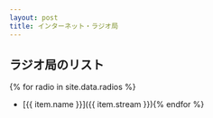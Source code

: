 ```yaml
---
layout: post
title: インターネット・ラジオ局
---
```

## ラジオ局のリスト
{% for radio in site.data.radios %}
- [{{ item.name }}]({{ item.stream }}){% endfor %}
